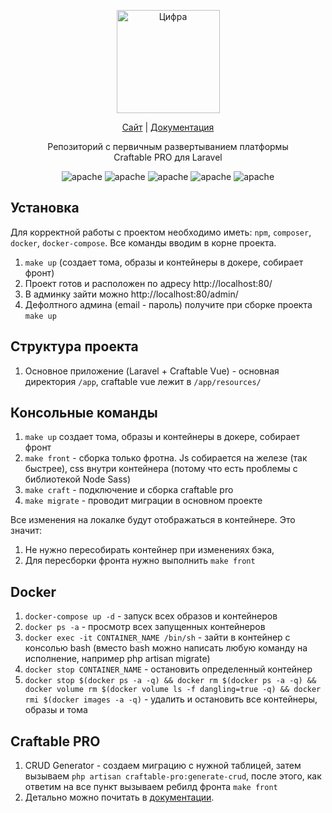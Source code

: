 <p align="center">
  <a href="https://craftable.pro/" target="_blank" rel="noopener noreferrer"><img src="https://craftable.pro/assets/logo-white.svg" width="165" alt="Цифра"></a>
</p>

<p align="center">
  <a target="_blank" href="https://craftable.pro/">Сайт</a> |
  <a target="_blank" href="https://docs.craftable.pro/">Документация</a>
</p>


<p align="center">Репозиторий с первичным развертыванием платформы<br>Craftable PRO для Laravel
</p>
<p align="center">
<img alt="apache" src="https://img.shields.io/badge/Version-1.0-blue">
<img alt="apache" src="https://img.shields.io/badge/Vue-3.0-brightgreen.svg">
<img alt="apache" src="https://img.shields.io/badge/Laravel-10.0-red.svg">
<img alt="apache" src="https://img.shields.io/badge/PHP-8.1-informational.svg">
<img alt="apache" src="https://img.shields.io/badge/DB-PostgreSQL-success.svg">
</p>

## Установка
Для корректной работы с проектом необходимо иметь: ```npm```, ```composer```, ```docker```, ```docker-compose```. Все команды вводим в корне проекта.

1. ```make up``` (создает тома, образы и контейнеры в докере, собирает фронт)
2. Проект готов и расположен по адресу http://localhost:80/
3. В админку зайти можно http://localhost:80/admin/
4. Дефолтного админа (email - пароль) получите при сборке проекта ```make up```

## Структура проекта
1. Основное приложение (Laravel + Craftable Vue) - основная директория ```/app```, craftable vue лежит в ```/app/resources/```

## Консольные команды
1. ```make up``` создает тома, образы и контейнеры в докере, собирает фронт
2. ```make front``` - сборка только фротна. Js собирается на железе (так быстрее), css внутри контейнера (потому что есть проблемы с библиотекой Node Sass)
3. ```make craft``` -  подключение и сборка craftable pro
4. ```make migrate``` - проводит миграции в основном проекте

Все изменения на локалке будут отображаться в контейнере. Это значит:
1. Не нужно пересобирать контейнер при изменениях бэка,
2. Для пересборки фронта нужно выполнить ```make front```

## Docker
1. ```docker-compose up -d``` - запуск всех образов и контейнеров
2. ```docker ps -a``` - просмотр всех запущенных контейнеров
3. ```docker exec -it CONTAINER_NAME /bin/sh``` - зайти в контейнер с консолью bash (вместо bash можно написать любую команду на исполнение, например php artisan migrate)
4. ```docker stop CONTAINER_NAME``` - остановить определенный контейнер
5. ```docker stop $(docker ps -a -q) && docker rm $(docker ps -a -q) && docker volume rm $(docker volume ls -f dangling=true -q) && docker rmi $(docker images -a -q)``` - удалить и остановить все контейнеры, образы и тома

## Craftable PRO
1. CRUD Generator - создаем миграцию с нужной таблицей, затем вызываем ```php artisan craftable-pro:generate-crud```, после этого, как ответим на все пункт вызываем ребилд фронта ```make front```
2. Детально можно почитать в <a target="_blank" href="https://docs.craftable.pro/">документации</a>.